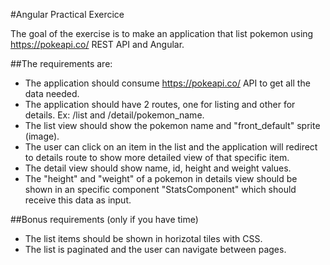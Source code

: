 #Angular Practical Exercice

The goal of the exercise is to make an application that list pokemon using https://pokeapi.co/ REST API and Angular.

##The requirements are:
* The application should consume https://pokeapi.co/ API to get all the data needed.
* The application should have 2 routes, one for listing and other for details. Ex: /list and /detail/pokemon_name.
* The list view should show the pokemon name and "front_default" sprite (image).
* The user can click on an item in the list and the application will redirect to details route to show more detailed view of that specific item.
* The detail view should show name, id, height and weight values.
* The "height" and "weight" of a pokemon in details view should be shown in an specific component "StatsComponent" which should receive this data as input.

##Bonus requirements (only if you have time)
* The list items should be shown in horizotal tiles with CSS.
* The list is paginated and the user can navigate between pages.

